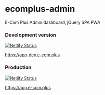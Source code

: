 # ecomplus-admin

E-Com Plus Admin dashboard, jQuery SPA PWA

### Development version

[![Netlify Status](https://api.netlify.com/api/v1/badges/974ff9b8-3d03-484d-bd33-1d356417394f/deploy-status)](https://app.netlify.com/sites/pensive-poitras-473c5b/deploys)

https://app-dev.e-com.plus

### Production

[![Netlify Status](https://api.netlify.com/api/v1/badges/721420a9-4795-485b-9f5a-d56f87c87ae7/deploy-status)](https://app.netlify.com/sites/youthful-rosalind-c59c39/deploys)

https://app.e-com.plus
